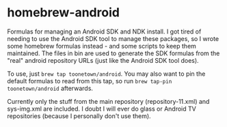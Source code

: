 homebrew-android
================

Formulas for managing an Android SDK and NDK install.  I got tired of needing to use the Android SDK tool to manage
these packages, so I wrote some homebrew formulas instead - and some scripts to keep them maintained. The files in bin 
are used to generate the SDK formulas from the "real" android repository URLs (just like the Android SDK tool does).

To use, just `brew tap toonetown/android`.  You may also want to pin the default formulas to read from this tap, so
run `brew tap-pin toonetown/android` afterwards.

Currently only the stuff from the main repository (repository-11.xml) and sys-img.xml are included.  I doubt I will
ever do glass or Android TV repositories (because I personally don't use them).
